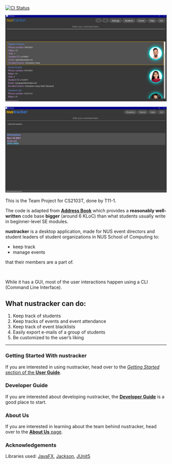 [![CI Status](https://github.com/AY2122S1-CS2103T-T11-1/tp/workflows/Java%20CI/badge.svg)](https://github.com/AY2122S1-CS2103T-T11-1/tp/actions)

![Ui](docs/images/Ui.png)

![Ui](docs/images/Ui1.png)

This is the Team Project for CS2103T, done by T11-1.

The code is adapted from **[Address Book](https://se-education.org/addressbook-level3)** which provides a **reasonably
well-written** code base **bigger** (around 6 KLoC) than what students usually write in beginner-level SE modules.

**nustracker** is a desktop application, made for NUS event directors and student leaders of student organizations in NUS School of Computing to:
* keep track
* manage events

that their members are a part of.

<br>

While it has a GUI, most of the user interactions happen using a CLI (Command Line Interface).

## What nustracker can do:
1. Keep track of students
2. Keep tracks of events and event attendance
3. Keep track of event blacklists
4. Easily export e-mails of a group of students
5. Be customized to the user’s liking

------

### Getting Started With nustracker
If you are interested in using nustracker, head over to the [_Getting Started_ section of the **User Guide**](UserGuide.html#getting-started).

### Developer Guide
If you are interested about developing nustracker, the [**Developer Guide**](DeveloperGuide.html) is a good place to start.

### About Us
If you are interested in learning about the team behind nustracker, head over to the [**About Us** page](AboutUs.html).

### Acknowledgements

Libraries used: [JavaFX](https://openjfx.io/), [Jackson](https://github.com/FasterXML/jackson), [JUnit5](https://github.com/junit-team/junit5)

